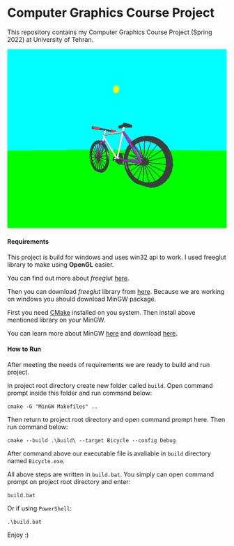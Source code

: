 # Computer Graphics Course Project

This repository contains my Computer Graphics Course Project (Spring 2022) at University of Tehran.

![Bicycle](https://raw.githubusercontent.com/SM2A/Computer_Graphics/master/Resource/Banner.png?token=GHSAT0AAAAAABTS3IJUA57MG66CX35CNLP6YWNSAYQ)

#### Requirements

This project is build for windows and uses win32 api to work. I used freeglut library to make using **OpenGL** easier.

You can find out more about *freeglut* [here](http://freeglut.sourceforge.net/).

Then you can download *freeglut* library from [here](https://www.transmissionzero.co.uk/software/freeglut-devel/).
Because we are working on windows you should download MinGW package.

First you need [CMake](https://cmake.org/) installed on you system. Then install above mentioned library on your MinGW.

You can learn more about MinGW [here](https://www.mingw-w64.org/) and download [here](https://sourceforge.net/projects/mingw/).

#### How to Run

After meeting the needs of requirements we are ready to build and run project.

In project root directory create new folder called `build`. Open command prompt inside this folder and run command below:

```shell script
cmake -G "MinGW Makefiles" ..
```

Then return to project root directory and open command prompt here. Then run command below:

```shell script
cmake --build .\build\ --target Bicycle --config Debug
```

After command above our executable file is avaliable in `build` directory named `Bicycle.exe`.

All above steps are written in `build.bat`. You simply can open command prompt on project root directory and enter:

```shell script
build.bat
```

Or if using `PowerShell`:

```shell script
.\build.bat
```

Enjoy :)
